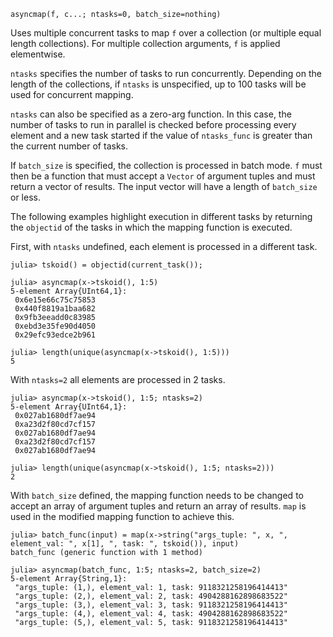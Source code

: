 ```
asyncmap(f, c...; ntasks=0, batch_size=nothing)
```

Uses multiple concurrent tasks to map `f` over a collection (or multiple equal length collections). For multiple collection arguments, `f` is applied elementwise.

`ntasks` specifies the number of tasks to run concurrently. Depending on the length of the collections, if `ntasks` is unspecified, up to 100 tasks will be used for concurrent mapping.

`ntasks` can also be specified as a zero-arg function. In this case, the number of tasks to run in parallel is checked before processing every element and a new task started if the value of `ntasks_func` is greater than the current number of tasks.

If `batch_size` is specified, the collection is processed in batch mode. `f` must then be a function that must accept a `Vector` of argument tuples and must return a vector of results. The input vector will have a length of `batch_size` or less.

The following examples highlight execution in different tasks by returning the `objectid` of the tasks in which the mapping function is executed.

First, with `ntasks` undefined, each element is processed in a different task.

```
julia> tskoid() = objectid(current_task());

julia> asyncmap(x->tskoid(), 1:5)
5-element Array{UInt64,1}:
 0x6e15e66c75c75853
 0x440f8819a1baa682
 0x9fb3eeadd0c83985
 0xebd3e35fe90d4050
 0x29efc93edce2b961

julia> length(unique(asyncmap(x->tskoid(), 1:5)))
5
```

With `ntasks=2` all elements are processed in 2 tasks.

```
julia> asyncmap(x->tskoid(), 1:5; ntasks=2)
5-element Array{UInt64,1}:
 0x027ab1680df7ae94
 0xa23d2f80cd7cf157
 0x027ab1680df7ae94
 0xa23d2f80cd7cf157
 0x027ab1680df7ae94

julia> length(unique(asyncmap(x->tskoid(), 1:5; ntasks=2)))
2
```

With `batch_size` defined, the mapping function needs to be changed to accept an array of argument tuples and return an array of results. `map` is used in the modified mapping function to achieve this.

```
julia> batch_func(input) = map(x->string("args_tuple: ", x, ", element_val: ", x[1], ", task: ", tskoid()), input)
batch_func (generic function with 1 method)

julia> asyncmap(batch_func, 1:5; ntasks=2, batch_size=2)
5-element Array{String,1}:
 "args_tuple: (1,), element_val: 1, task: 9118321258196414413"
 "args_tuple: (2,), element_val: 2, task: 4904288162898683522"
 "args_tuple: (3,), element_val: 3, task: 9118321258196414413"
 "args_tuple: (4,), element_val: 4, task: 4904288162898683522"
 "args_tuple: (5,), element_val: 5, task: 9118321258196414413"
```
